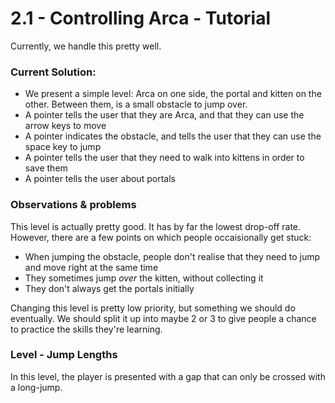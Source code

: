 # 2.1 - Controlling Arca - Tutorial

Currently, we handle this pretty well.

### Current Solution:
* We present a simple level: Arca on one side, the portal and kitten on
    the other. Between them, is a small obstacle to jump over.
* A pointer tells the user that they are Arca, and that they can use the
    arrow keys to move
* A pointer indicates the obstacle, and tells the user that they can use
    the space key to jump
* A pointer tells the user that they need to walk into kittens in order
    to save them
* A pointer tells the user about portals

### Observations & problems
This level is actually pretty good. It has by far the lowest drop-off
rate. However, there are a few points on which people occaisionally get
stuck:

* When jumping the obstacle, people don't realise that they need to jump
    and move right at the same time
* They sometimes jump *over* the kitten, without collecting it
* They don't always get the portals initially

Changing this level is pretty low priority, but something we should do
eventually. We should split it up into maybe 2 or 3 to give people a
chance to practice the skills they're learning.

### Level - Jump Lengths
In this level, the player is presented with a gap that can only be
crossed with a long-jump.

